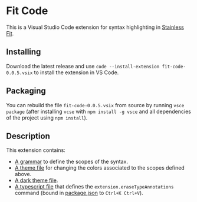 # Fit Code

This is a Visual Studio Code extension for syntax highlighting in [Stainless Fit](https://github.com/epfl-lara/stainlessfit).

## Installing

Download the latest release and use `code --install-extension fit-code-0.0.5.vsix` to install the extension in VS Code.

## Packaging

You can rebuild the file `fit-code-0.0.5.vsix` from source by running
`vsce package` (after installing `vcse` with `npm install -g vsce` and all
dependencies of the project using `npm install`).

## Description

This extension contains:
* [A grammar](syntaxes/stainless-fit.tmLanguage.json) to define the scopes of the syntax.
* [A theme file](themes/stainless-fit-color-theme.json) for changing the colors associated to the scopes defined above.
* [A dark theme file](themes/stainless-fit-dark-color-theme.json).
* [A typescript file](src/extension.ts) that defines the `extension.eraseTypeAnnotations` command (bound in [package.json](package.json) to `Ctrl+K Ctrl+V`).
